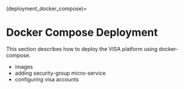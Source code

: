 (deployment_docker_compose)=
# Docker Compose Deployment

This section describes how to deploy the VISA platform using docker-compose.

- images
- adding security-group micro-service
- configuring visa accounts




